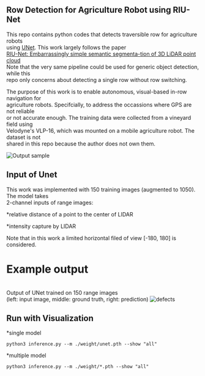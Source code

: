 ## Row Detection for Agriculture Robot using RIU-Net
This repo contains python codes that detects traversible row for agriculture robots  
using [UNet](https://arxiv.org/abs/1505.04597). This work largely follows the paper  
[RIU-Net: Embarrassingly simple semantic segmenta-tion of 3D LiDAR point cloud](https://arxiv.org/abs/1905.08748)  
Note that the very same pipeline could be used for generic object detection, while this  
repo only concerns about detecting a single row without row switching.

The purpose of this work is to enable autonomous, visual-based in-row navigation for  
agriculture robots. Specifcially, to address the occassions where GPS are not reliable  
 or not accurate enough. The training data were collected from a vineyard field using  
Velodyne's VLP-16, which was mounted on a mobile agriculture robot. The dataset is not  
shared in this repo because the author does not own them.

![Output sample](https://media.giphy.com/media/Xc4jD53oAicsWUtoZc/giphy.gif)

## Input of Unet
This work was implemented with 150 training images (augmented to 1050). The model takes  
2-channel inputs of range images:   


*relative distance of a point to the center of LIDAR  

*intensity capture by LIDAR

Note that in this work a limited horizontal filed of view [-180, 180] is considered.

# Example output
<br/>Output of UNet trained on 150 range images 
<br/>(left: input image, middle: ground truth, right: prediction)
![defects](assets/defects.png)

## Run with Visualization
  
  *single model
  
    python3 inference.py --m ./weight/unet.pth --show "all"
    
  *multiple model
  
    python3 inference.py --m ./weight/*.pth --show "all"
